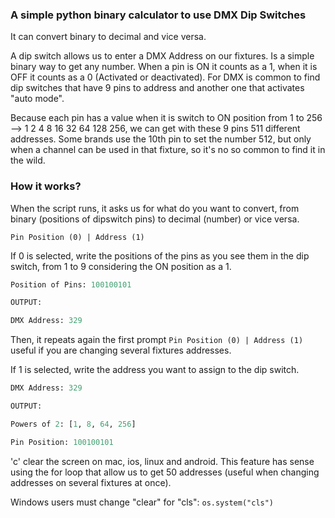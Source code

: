 ### A simple python binary calculator to use DMX Dip Switches
It can convert binary to decimal and vice versa.

A dip switch allows us to enter a DMX Address on our fixtures. Is a simple binary way to get any number. When a pin is ON it counts as a 1, when it is OFF it counts as a 0 (Activated or deactivated).
For DMX is common to find dip switches that have 9 pins to address and another one that activates "auto mode". 

Because each pin has a value when it is switch to ON position from 1 to 256 --> 1 2 4 8 16 32 64 128 256, we can get with these 9 pins 511 different addresses. Some brands use the 10th pin to set the number 512, but only when a channel can be used in that fixture, so it's no so common to find it in the wild.

###  How it works?
When the script runs, it asks us for what do you want to convert, from binary (positions of dipswitch pins) to decimal (number) or vice versa.

`Pin Position (0) | Address (1)`

If 0 is selected, write the positions of the pins as you see them in the dip switch, from 1 to 9 considering the ON position as a 1.
```python
Position of Pins: 100100101

OUTPUT:

DMX Address: 329
```

Then, it repeats again the first prompt `Pin Position (0) | Address (1)` useful if you are changing several fixtures addresses.

If 1 is selected, write the address you want to assign to the dip switch.
```python
DMX Address: 329

OUTPUT:

Powers of 2: [1, 8, 64, 256]

Pin Position: 100100101
```

'c' clear the screen on mac, ios, linux and android. This feature has sense using the for loop that allow us to get 50 addresses (useful when changing addresses on several fixtures at once).

Windows users must change "clear" for "cls":
`os.system("cls")`
